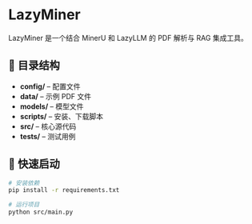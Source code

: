 # LazyMiner
LazyMiner 是一个结合 MinerU 和 LazyLLM 的 PDF 解析与 RAG 集成工具。

## 📂 目录结构
- **config/** – 配置文件  
- **data/** – 示例 PDF 文件  
- **models/** – 模型文件  
- **scripts/** – 安装、下载脚本  
- **src/** – 核心源代码  
- **tests/** – 测试用例  

## 🚀 快速启动
```bash
# 安装依赖
pip install -r requirements.txt

# 运行项目
python src/main.py
```
